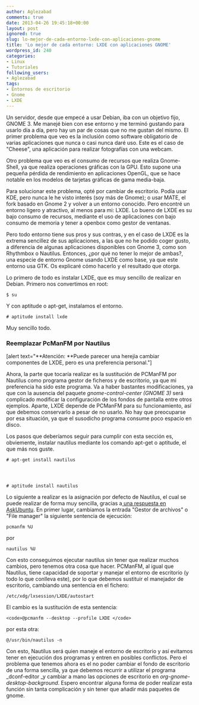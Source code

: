 ```yaml
---
author: Aglezabad
comments: true
date: 2013-04-26 19:45:18+00:00
layout: post
ignored: true
slug: lo-mejor-de-cada-entorno-lxde-con-aplicaciones-gnome
title: 'Lo mejor de cada entorno: LXDE con aplicaciones GNOME'
wordpress_id: 240
categories:
- Linux
- Tutoriales
following_users:
- Aglezabad
tags:
- Entornos de escritorio
- Gnome
- LXDE
---
```


Un servidor, desde que empecé a usar Debian, iba con un objetivo fijo, GNOME 3. Me manejé bien con ese entorno y me terminó gustando para usarlo día a día, pero hay un par de cosas que no me gustan del mismo. El primer problema que veo es la inclusión como software obligatorio de varias aplicaciones que nunca o casi nunca daré uso. Este es el caso de "Cheese", una aplicación para realizar fotografías con una webcam.

Otro problema que veo es el consumo de recursos que realiza Gnome-Shell, ya que realiza operaciones gráficas con la GPU. Esto supone una pequeña pérdida de rendimiento en aplicaciones OpenGL, que se hace notable en los modelos de tarjetas gráficas de gama media-baja.

Para solucionar este problema, opté por cambiar de escritorio. Podía usar KDE, pero nunca le he visto interés (soy más de Gnome); o usar MATE, el fork basado en Gnome 2 y volver a un entorno conocido. Pero encontré un entorno ligero y atractivo, al menos para mi: LXDE. Lo bueno de LXDE es su bajo consumo de recursos, mediante el uso de aplicaciones con bajo consumo de memoria y tener a openbox como gestor de ventanas.

Pero todo entorno tiene sus pros y sus contras, y en el caso de LXDE es la extrema sencillez de sus aplicaciones, a las que no he podido coger gusto, a diferencia de algunas aplicaciones disponibles con Gnome 3, como son Rhythmbox o Nautilus. Entonces, ¿por qué no tener lo mejor de ambas?, una especie de entorno Gnome usando LXDE como base, ya que este entorno usa GTK. Os explicaré cómo hacerlo y el resultado que otorga.

Lo primero de todo es instalar LXDE, que es muy sencillo de realizar en Debian. Primero nos convertimos en root:

    
    $ su


Y con aptitude o apt-get, instalamos el entorno.

    
    # aptitude install lxde


Muy sencillo todo.


### Reemplazar PcManFM por Nautilus


[alert text="**Atención: **Puede parecer una herejía cambiar componentes de LXDE, pero es una preferencia personal."]



Ahora, la parte que tocaría realizar es la sustitución de PCManFM por Nautilus como programa gestor de ficheros y de escritorio, ya que mi preferencia ha sido este programa. Va a haber bastantes modificaciones, ya que con la ausencia del paquete _gnome-control-center (GNOME 3)_ será complicado modificar la configuración de los fondos de pantalla entre otros ejemplos. Aparte, LXDE depende de PCManFM para su funcionamiento, así que debemos conservarlo a pesar de no usarlo. No hay que preocuparse por esa situación, ya que el susodicho programa consume poco espacio en disco.



Los pasos que deberíamos seguir para cumplir con esta sección es, obviemente, instalar nautilus mediante los comando apt-get o aptitude, el que más nos guste.

    
    # apt-get install nautilus



    
    # aptitude install nautilus


Lo siguiente a realizar es la asignación por defecto de Nautilus, el cual se puede realizar de forma muy sencilla, gracias a[ una respuesta en AskUbuntu](http://askubuntu.com/questions/155897/how-to-make-nautilus-the-default-file-manager-in-lxde). En primer lugar, cambiamos la entrada "Gestor de archivos" o "File manager" la siguiente sentencia de ejecución:

    
    pcmanfm %U


por

    
    nautilus %U


Con esto conseguimos ejecutar nautilus sin tener que realizar muchos cambios, pero tenemos otra cosa que hacer. PCManFM, al igual que Nautilus, tiene capacidad de soportar y manejar el entorno de escritorio (y todo lo que conlleva este), por lo que debemos sustituir el manejador de escritorio, cambiando una sentencia en el fichero:

    
    /etc/xdg/lxsession/LXDE/autostart


El cambio es la sustitución de esta sentencia:

    
    <code>@pcmanfm --desktop --profile LXDE </code>


por esta otra:

    
    @/usr/bin/nautilus -n


Con esto, Nautilus será quien maneje el entorno de escritorio y así evitamos tener en ejecución dos programas y entren en posibles conflictos. Pero el problema que tenemos ahora es el no poder cambiar el fondo de escritorio de una forma sencilla, ya que debemos recurrir a utilizar el programa _dconf-editor _y cambiar a mano las opciones de escritorio en _org-gnome-desktop-background_. Espero encontrar alguna forma de poder realizar esta función sin tanta complicación y sin tener que añadir más paquetes de gnome.
